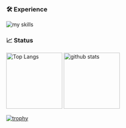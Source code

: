 ### 🛠 Experience
<img alt="my skills" src="https://skillicons.dev/icons?theme=light&perline=8&i=html,css,sass,tailwind,js,ts,react,nextjs,php,laravel,git,github,docker,aws" />

### 📈 Status
<p align="left"> 
  <img alt="Top Langs" height="150px" src="https://github-readme-stats.vercel.app/api/top-langs/?username=Ysk-b&layout=compact" />
  <img alt="github stats" height="150px" src="https://github-readme-stats.vercel.app/api?username=Ysk-b&show_icons=true" />
</p>

[![trophy](https://github-profile-trophy.vercel.app/?username=Ysk-b&margin-w=5)](https://github.com/Ysk-b/)
